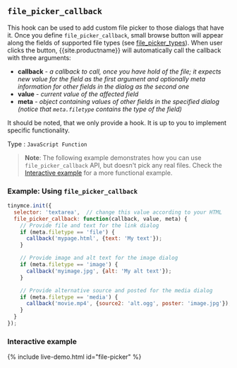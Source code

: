 ## `file_picker_callback`

This hook can be used to add custom file picker to those dialogs that have it. Once you define `file_picker_callback`, small browse button will appear along the fields of supported file types (see [file_picker_types](#file_picker_types)). When user clicks the button, {{site.productname}} will automatically call the callback with three arguments:

* **callback** - *a callback to call, once you have hold of the file; it expects new value for the field as the first argument and optionally meta information for other fields in the dialog as the second one*
* **value** - *current value of the affected field*
* **meta** - *object containing values of other fields in the specified dialog (notice that `meta.filetype` contains the type of the field)*

It should be noted, that we only provide a hook. It is up to you to implement specific functionality.

Type
: `JavaScript Function`

> **Note**: The following example demonstrates how you can use `file_picker_callback` API, but doesn't pick any real files. Check the [Interactive example](#interactiveexample) for a more functional example.

### Example: Using `file_picker_callback`

```js
tinymce.init({
  selector: 'textarea',  // change this value according to your HTML
  file_picker_callback: function(callback, value, meta) {
    // Provide file and text for the link dialog
    if (meta.filetype == 'file') {
      callback('mypage.html', {text: 'My text'});
    }

    // Provide image and alt text for the image dialog
    if (meta.filetype == 'image') {
      callback('myimage.jpg', {alt: 'My alt text'});
    }

    // Provide alternative source and posted for the media dialog
    if (meta.filetype == 'media') {
      callback('movie.mp4', {source2: 'alt.ogg', poster: 'image.jpg'});
    }
  }
});
```

### Interactive example

{% include live-demo.html id="file-picker" %}